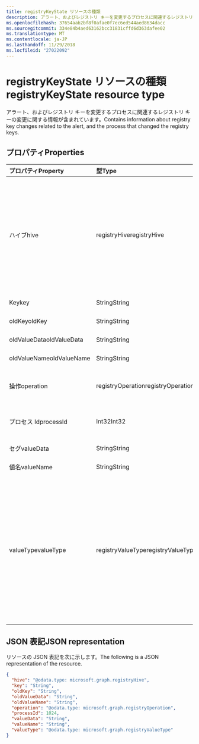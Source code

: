 ```yaml
---
title: registryKeyState リソースの種類
description: アラート、およびレジストリ キーを変更するプロセスに関連するレジストリ キーの変更に関する情報が含まれています。
ms.openlocfilehash: 37654aab2bf8f0afae0f7ec6ed544aed8634dacc
ms.sourcegitcommit: 334e84b4aed63162bcc31831cffd6d363dafee02
ms.translationtype: MT
ms.contentlocale: ja-JP
ms.lasthandoff: 11/29/2018
ms.locfileid: "27022092"
---
```

# <a name="registrykeystate-resource-type"></a><span data-ttu-id="32feb-103">registryKeyState リソースの種類</span><span class="sxs-lookup"><span data-stu-id="32feb-103">registryKeyState resource type</span></span>

<span data-ttu-id="32feb-104">アラート、およびレジストリ キーを変更するプロセスに関連するレジストリ キーの変更に関する情報が含まれています。</span><span class="sxs-lookup"><span data-stu-id="32feb-104">Contains information about registry key changes related to the alert, and the process that changed the registry keys.</span></span>

## <a name="properties"></a><span data-ttu-id="32feb-105">プロパティ</span><span class="sxs-lookup"><span data-stu-id="32feb-105">Properties</span></span>

| <span data-ttu-id="32feb-106">プロパティ</span><span class="sxs-lookup"><span data-stu-id="32feb-106">Property</span></span>     | <span data-ttu-id="32feb-107">型</span><span class="sxs-lookup"><span data-stu-id="32feb-107">Type</span></span>        | <span data-ttu-id="32feb-108">説明</span><span class="sxs-lookup"><span data-stu-id="32feb-108">Description</span></span> |
|:-------------|:------------|:------------|
|<span data-ttu-id="32feb-109">ハイブ</span><span class="sxs-lookup"><span data-stu-id="32feb-109">hive</span></span>|<span data-ttu-id="32feb-110">registryHive</span><span class="sxs-lookup"><span data-stu-id="32feb-110">registryHive</span></span>|<span data-ttu-id="32feb-111">[Windows レジストリ ハイブ](https://docs.microsoft.com/en-us/windows/desktop/sysinfo/registry-hives)。</span><span class="sxs-lookup"><span data-stu-id="32feb-111">A [Windows registry hive](https://docs.microsoft.com/en-us/windows/desktop/sysinfo/registry-hives) :</span></span> <ul><li><span data-ttu-id="32feb-112">HKEY_CURRENT_CONFIG</span><span class="sxs-lookup"><span data-stu-id="32feb-112">HKEY_CURRENT_CONFIG</span></span></li> <li><span data-ttu-id="32feb-113">HKEY_CURRENT_USER</span><span class="sxs-lookup"><span data-stu-id="32feb-113">HKEY_CURRENT_USER</span></span></li> <li><span data-ttu-id="32feb-114">HKEY_LOCAL_MACHINE\SAM</span><span class="sxs-lookup"><span data-stu-id="32feb-114">HKEY_LOCAL_MACHINE\SAM</span></span></li> <li><span data-ttu-id="32feb-115">\Security</span><span class="sxs-lookup"><span data-stu-id="32feb-115">HKEY_LOCAL_MACHINE\Security</span></span></li> <li><span data-ttu-id="32feb-116">HKEY_LOCAL_MACHINE\Software</span><span class="sxs-lookup"><span data-stu-id="32feb-116">HKEY_LOCAL_MACHINE\Software</span></span></li> <li><span data-ttu-id="32feb-117">HKEY_LOCAL_MACHINE\System</span><span class="sxs-lookup"><span data-stu-id="32feb-117">HKEY_LOCAL_MACHINE\System</span></span></li> <li><span data-ttu-id="32feb-118">HKEY_USERS\\。既定値です。</span><span class="sxs-lookup"><span data-stu-id="32feb-118">HKEY_USERS\\.Default.</span></span></li></ul> <span data-ttu-id="32feb-119">可能な値は、`unknown`、`currentConfig`、`currentUser`、`localMachineSam`、`localMachineSamSoftware`、`localMachineSystem`、`usersDefault` です。</span><span class="sxs-lookup"><span data-stu-id="32feb-119">Possible values are: `unknown`, `currentConfig`, `currentUser`, `localMachineSam`, `localMachineSamSoftware`, `localMachineSystem`, `usersDefault`.</span></span>|
|<span data-ttu-id="32feb-120">Key</span><span class="sxs-lookup"><span data-stu-id="32feb-120">key</span></span>|<span data-ttu-id="32feb-121">String</span><span class="sxs-lookup"><span data-stu-id="32feb-121">String</span></span>|<span data-ttu-id="32feb-122">現在の (変更されているなど) のレジストリ キー (ハイブを除く)。</span><span class="sxs-lookup"><span data-stu-id="32feb-122">Current (i.e. changed) registry key (excludes HIVE).</span></span>|
|<span data-ttu-id="32feb-123">oldKey</span><span class="sxs-lookup"><span data-stu-id="32feb-123">oldKey</span></span>|<span data-ttu-id="32feb-124">String</span><span class="sxs-lookup"><span data-stu-id="32feb-124">String</span></span>|<span data-ttu-id="32feb-125">(つまり変更前に) は、以前のレジストリ キー (ハイブを除く)。</span><span class="sxs-lookup"><span data-stu-id="32feb-125">Previous (i.e. before changed) registry key (excludes HIVE).</span></span>|
|<span data-ttu-id="32feb-126">oldValueData</span><span class="sxs-lookup"><span data-stu-id="32feb-126">oldValueData</span></span>|<span data-ttu-id="32feb-127">String</span><span class="sxs-lookup"><span data-stu-id="32feb-127">String</span></span>|<span data-ttu-id="32feb-128">以前の (つまり変更前に) レジストリ キーの値のデータ (内容)。</span><span class="sxs-lookup"><span data-stu-id="32feb-128">Previous (i.e. before changed) registry key value data (contents).</span></span>|
|<span data-ttu-id="32feb-129">oldValueName</span><span class="sxs-lookup"><span data-stu-id="32feb-129">oldValueName</span></span>|<span data-ttu-id="32feb-130">String</span><span class="sxs-lookup"><span data-stu-id="32feb-130">String</span></span>|<span data-ttu-id="32feb-131">以前の (つまり変更前に) レジストリ キーの値の名前。</span><span class="sxs-lookup"><span data-stu-id="32feb-131">Previous (i.e. before changed) registry key value name.</span></span>|
|<span data-ttu-id="32feb-132">操作​​</span><span class="sxs-lookup"><span data-stu-id="32feb-132">operation</span></span>|<span data-ttu-id="32feb-133">registryOperation</span><span class="sxs-lookup"><span data-stu-id="32feb-133">registryOperation</span></span>|<span data-ttu-id="32feb-134">レジストリ キーの名前または値を変更する操作です。</span><span class="sxs-lookup"><span data-stu-id="32feb-134">Operation that changed the registry key name and/or value.</span></span> <span data-ttu-id="32feb-135">可能な値は、`unknown`、`create`、`modify`、`delete` です。</span><span class="sxs-lookup"><span data-stu-id="32feb-135">Possible values are: `unknown`, `create`, `modify`, `delete`.</span></span>|
|<span data-ttu-id="32feb-136">プロセス Id</span><span class="sxs-lookup"><span data-stu-id="32feb-136">processId</span></span>|<span data-ttu-id="32feb-137">Int32</span><span class="sxs-lookup"><span data-stu-id="32feb-137">Int32</span></span>|<span data-ttu-id="32feb-138">(プロセスのアラート 'プロセス' コレクションの詳細が表示されます) のレジストリ キーを変更するプロセスの ID (PID) を処理します。</span><span class="sxs-lookup"><span data-stu-id="32feb-138">Process ID (PID) of the process that modified the registry key (process details will appear in the alert 'processes' collection).</span></span>|
|<span data-ttu-id="32feb-139">セグ</span><span class="sxs-lookup"><span data-stu-id="32feb-139">valueData</span></span>|<span data-ttu-id="32feb-140">String</span><span class="sxs-lookup"><span data-stu-id="32feb-140">String</span></span>|<span data-ttu-id="32feb-141">現在 (つまり変更されている) のレジストリ キーの値のデータ (内容)。</span><span class="sxs-lookup"><span data-stu-id="32feb-141">Current (i.e. changed) registry key value data (contents).</span></span>|
|<span data-ttu-id="32feb-142">値名</span><span class="sxs-lookup"><span data-stu-id="32feb-142">valueName</span></span>|<span data-ttu-id="32feb-143">String</span><span class="sxs-lookup"><span data-stu-id="32feb-143">String</span></span>|<span data-ttu-id="32feb-144">現在の (変更されているなど) のレジストリ キー値の名前</span><span class="sxs-lookup"><span data-stu-id="32feb-144">Current (i.e. changed) registry key value name</span></span>|
|<span data-ttu-id="32feb-145">valueType</span><span class="sxs-lookup"><span data-stu-id="32feb-145">valueType</span></span>|<span data-ttu-id="32feb-146">registryValueType</span><span class="sxs-lookup"><span data-stu-id="32feb-146">registryValueType</span></span>|[<span data-ttu-id="32feb-147">レジストリ キーの値の型</span><span class="sxs-lookup"><span data-stu-id="32feb-147">Registry key value type</span></span>](https://docs.microsoft.com/en-us/windows/desktop/sysinfo/registry-value-types) <ul><li><span data-ttu-id="32feb-148">REG_BINARY</span><span class="sxs-lookup"><span data-stu-id="32feb-148">REG_BINARY</span></span></li> <li><span data-ttu-id="32feb-149">REG_DWORD</span><span class="sxs-lookup"><span data-stu-id="32feb-149">REG_DWORD</span></span></li> <li><span data-ttu-id="32feb-150">REG_DWORD_LITTLE_ENDIAN</span><span class="sxs-lookup"><span data-stu-id="32feb-150">REG_DWORD_LITTLE_ENDIAN</span></span></li> <li><span data-ttu-id="32feb-151">REG_DWORD_BIG_ENDIAN</span><span class="sxs-lookup"><span data-stu-id="32feb-151">REG_DWORD_BIG_ENDIAN</span></span></li><li><span data-ttu-id="32feb-152">REG_EXPAND_SZ</span><span class="sxs-lookup"><span data-stu-id="32feb-152">REG_EXPAND_SZ</span></span></li> <li><span data-ttu-id="32feb-153">REG_LINK</span><span class="sxs-lookup"><span data-stu-id="32feb-153">REG_LINK</span></span></li> <li><span data-ttu-id="32feb-154">REG_MULTI_SZ</span><span class="sxs-lookup"><span data-stu-id="32feb-154">REG_MULTI_SZ</span></span></li> <li><span data-ttu-id="32feb-155">REG_NONE</span><span class="sxs-lookup"><span data-stu-id="32feb-155">REG_NONE</span></span></li> <li><span data-ttu-id="32feb-156">定義</span><span class="sxs-lookup"><span data-stu-id="32feb-156">REG_QWORD</span></span></li> <li><span data-ttu-id="32feb-157">REG_QWORD_LITTLE_ENDIAN</span><span class="sxs-lookup"><span data-stu-id="32feb-157">REG_QWORD_LITTLE_ENDIAN</span></span></li> <li><span data-ttu-id="32feb-158">REG_SZ</span><span class="sxs-lookup"><span data-stu-id="32feb-158">REG_SZ</span></span></li></ul> <span data-ttu-id="32feb-159">可能な値は、`unknown`、`binary`、`dword`、`dwordLittleEndian`、`dwordBigEndian`、`expandSz`、`link`、`multiSz`、`none`、`qword`、`qwordlittleEndian`、`sz` です。</span><span class="sxs-lookup"><span data-stu-id="32feb-159">Possible values are: `unknown`, `binary`, `dword`, `dwordLittleEndian`, `dwordBigEndian`, `expandSz`, `link`, `multiSz`, `none`, `qword`, `qwordlittleEndian`, `sz`.</span></span>|

## <a name="json-representation"></a><span data-ttu-id="32feb-160">JSON 表記</span><span class="sxs-lookup"><span data-stu-id="32feb-160">JSON representation</span></span>

<span data-ttu-id="32feb-161">リソースの JSON 表記を次に示します。</span><span class="sxs-lookup"><span data-stu-id="32feb-161">The following is a JSON representation of the resource.</span></span>

<!-- {
  "blockType": "resource",
  "optionalProperties": [

  ],
  "@odata.type": "microsoft.graph.registryKeyState"
}-->

```json
{
  "hive": "@odata.type: microsoft.graph.registryHive",
  "key": "String",
  "oldKey": "String",
  "oldValueData": "String",
  "oldValueName": "String",
  "operation": "@odata.type: microsoft.graph.registryOperation",
  "processId": 1024,
  "valueData": "String",
  "valueName": "String",
  "valueType": "@odata.type: microsoft.graph.registryValueType"
}

```

<!-- uuid: 8fcb5dbc-d5aa-4681-8e31-b001d5168d79
2015-10-25 14:57:30 UTC -->
<!-- {
  "type": "#page.annotation",
  "description": "registryKeyState resource",
  "keywords": "",
  "section": "documentation",
  "tocPath": ""
}-->